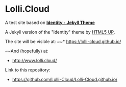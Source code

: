 # Lolli.Cloud

A test site based on [**Identity - Jekyll Theme**](https://gitlab.com/andrewbanchich/identity-jekyll-theme)

A Jekyll version of the "Identity" theme by [HTML5 UP](https://html5up.net/).

The site will be visible at:
~~* https://lolli-cloud.github.io/

~~And (hopefully) at:
* http://www.lolli.cloud/

Link to this repository:
* https://github.com/Lolli-Cloud/Lolli-Cloud.github.io/
